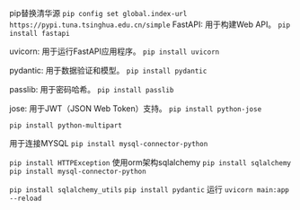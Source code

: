pip替换清华源
`pip config set global.index-url https://pypi.tuna.tsinghua.edu.cn/simple`
FastAPI: 用于构建Web API。
`pip install fastapi`

uvicorn: 用于运行FastAPI应用程序。
`pip install uvicorn`

pydantic: 用于数据验证和模型。
`pip install pydantic`

passlib: 用于密码哈希。
`pip install passlib`

jose: 用于JWT（JSON Web Token）支持。
`pip install python-jose`

`pip install python-multipart`

用于连接MYSQL
`pip install mysql-connector-python`

`pip install HTTPException`
使用orm架构sqlalchemy
`pip install sqlalchemy`
`pip install mysql-connector-python`

`pip install sqlalchemy_utils`
`pip install pydantic`
运行
`uvicorn main:app --reload`
